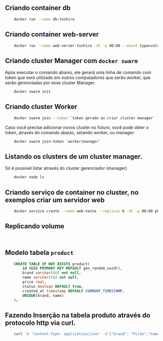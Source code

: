 ## Criando container db
```sh
    docker run --name db-toshiro 
```

## Criando container web-server
```sh
    docker run --name web-server-toshiro -dt -p 80:80 --mount type=volume,src=app,dst=/app/ webdevops/php-apache:alpine-php7
```

## Criando cluster Manager com `docker swarm`
Após executar o comando abaixo, ele gerará uma linha de comando com token que será utilizado em outros computadores que serão worker, que serão gerenciadas por esse cluster Manager.
```sh
    docker swarm init 
```

## Criando cluster Worker

```sh
    docker swarm join --token `token gerado ao criar cluster manager` `ip_cluster_manager`:2377
```

Caso você precise adicionar novos cluster no futuro, você pode obter o token, através do comando abaixo, setando worker, ou manager:
```sh
    docker swarm join-token `worker|manager`
```

## Listando os clusters de um cluster manager.
Só é possível listar através do cluster gerenciador (manager)
```sh
    docker node ls
```

## Criando serviço de container no cluster, no exemplos criar um servidor web
```sh
    docker service create --name web-teste --replicas 6 -dt -p 80:80 php-apache
```

## Replicando volume
```sh
    
```

## Modelo tabela `product`
```SQL
    CREATE TABLE IF NOT EXISTS product(
        id UUID PRIMARY KEY DEFAULT gen_random_uuid(), 
        brand varchar(60) not null, 
        name varchar(50) not null, 
        price real, 
        status boolean DEFAULT true, 
        created_at timestamp DEFAULT CURRENT_TIMESTAMP, 
        UNIQUE(brand, name)
    );
```


## Fazendo Inserção na tabela produto através do protocolo http via curl.
```sh
    curl -H 'Content-Type: application/json' -d'{"brand": "Pilão","name":"Amoroso","price":6.80}' -X POST http://localhost:3000/product/
```

